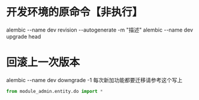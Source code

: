 # 开发环境的原命令【非执行】
alembic --name dev revision --autogenerate -m "描述"
alembic --name dev upgrade head
# 回滚上一次版本
alembic --name dev downgrade -1
每次新加功能都要迁移请参考这个写上
```python
from module_admin.entity.do import *
```
